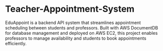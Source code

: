 # Teacher-Appointment-System
EduAppoint is a backend API system that streamlines appointment scheduling between students and professors. Built with AWS DocumentDB for database management and deployed on AWS EC2, this project enables professors to manage availability and students to book appointments efficiently.

